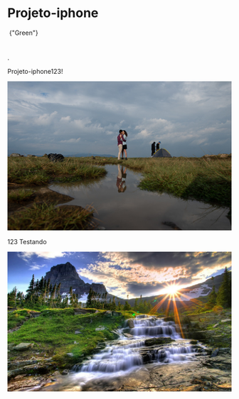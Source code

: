 # Projeto-iphone
<img/>	{"Green"}
<!DOCTYPE html>
<html>
<head>
  <title></title>
</head>
<body>
  <h1></h1>
  <p></p>
  <p></p>
  <p>.</p>
  <p></p>
</body>
</html>
 
 Projeto-iphone123! 

  
  ![Alt text](editar-2-1.jpg)        

 123 Testando
 
 ![Alt text](seila123-1-1.jpg)        
 
